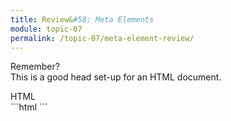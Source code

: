 ```yaml
---
title: Review&#58; Meta Elements
module: topic-07
permalink: /topic-07/meta-element-review/
---
```


<div class="divider-heading"></div>

<p><span class="remember-text">Remember?</span><br/>
This is a good head set-up for an HTML document.</p>



<div class="code-heading">
  <span class="html">HTML</span>
</div>
```html
<!DOCTYPE html>
<html lang="en-US">
  <head>
    <meta charset="UTF-8">
    <meta name="description" content="A short description...">
    <meta name="author" content="Your Name">
    <meta name="keywords" content="Some, keywords, here...">
    <meta name="viewport" content="width=device-width, initial-scale=1.0">
    <title>My Way-Cool Awesome Site</title>
  </head>

</html>
```
